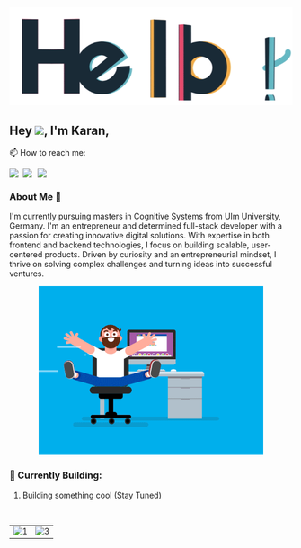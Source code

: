<p align="center"> <img src="assets/hello.gif" alt="hello" /> </p>


## Hey <img src="https://github.com/TheDudeThatCode/TheDudeThatCode/blob/master/Assets/Hi.gif" width="29px">, I'm Karan,
📫 How to reach me:

<a href="https://www.linkedin.com/in/karankartikeya/">
  <img align="left" width="24px" src="https://cdn.jsdelivr.net/npm/simple-icons@v3/icons/linkedin.svg"  />
</a>
<a href="mailto:karankartikey72@gmail.com">
  <img align="left" width="26px" src="https://cdn.jsdelivr.net/npm/simple-icons@v3/icons/gmail.svg" />
</a>
<a href="https://dev.to/karankartikeya">
<img align="left" width="26px" src="https://cdn.jsdelivr.net/npm/simple-icons@v3/icons/medium.svg" />
</a>
<br />

 
### About Me 🚀
I'm currently pursuing masters in Cognitive Systems from Ulm University, Germany.
I'm an entrepreneur and determined full-stack developer with a passion for creating innovative digital solutions. With expertise in both frontend and backend technologies, I focus on building scalable, user-centered products. Driven by curiosity and an entrepreneurial mindset, I thrive on solving complex challenges and turning ideas into successful ventures.</br>

 <p align="center"> <img src="assets/coder.gif" alt="codergif" /> </p>   

 ### 🔭 Currently Building:

 1. Building something cool (Stay Tuned)
 
 

<br/>

<table>
    <tr>
        <td>
            <img src="https://github-profile-trophy.vercel.app/?username=karankartikeya&no-frame=true&theme=flat&no-bg=true&column=3&row=3"  display=block width=100% height=auto  alt="1" >
        </td>
        <td>
        <img src="https://github-readme-streak-stats.herokuapp.com/?user=karankartikeya"  display=block width=100% height=auto alt="3" align="right">
        </td>
    </tr>
</table> 

<br/>
<!--
**karankartikeya/karankartikeya** is a ✨ _special_ ✨ repository because its `README.md` (this file) appears on your GitHub profile.

Here are some ideas to get you started:

- ...
- 🌱 I’m currently learning ...
- 👯 I’m looking to collaborate on ...
- 🤔 I’m looking for help with ...
-  Ask me about ...
- 📫 How to reach me: ...
- 😄 Pronouns: ...
- ⚡ Fun fact: ...
-->
